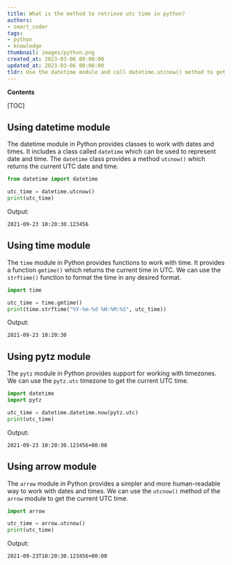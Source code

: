 ```yaml
---
title: What is the method to retrieve utc time in python?
authors:
- smart_coder
tags:
- python
- knowledge
thumbnail: images/python.png
created_at: 2023-03-06 00:00:00
updated_at: 2023-03-06 00:00:00
tldr: Use the datetime module and call datetime.utcnow() method to get current UTC time in Python.
---
```


**Contents**

[TOC]

## Using datetime module

The datetime module in Python provides classes to work with dates and times. It includes a class called `datetime` which can be used to represent date and time. The `datetime` class provides a method `utcnow()` which returns the current UTC date and time.

```python
from datetime import datetime

utc_time = datetime.utcnow()
print(utc_time)
```

Output:
```
2021-09-23 10:20:30.123456
```

## Using time module

The `time` module in Python provides functions to work with time. It provides a function `gmtime()` which returns the current time in UTC. We can use the `strftime()` function to format the time in any desired format.

```python
import time

utc_time = time.gmtime()
print(time.strftime("%Y-%m-%d %H:%M:%S", utc_time))
```

Output:
```
2021-09-23 10:20:30
```

## Using pytz module

The `pytz` module in Python provides support for working with timezones. We can use the `pytz.utc` timezone to get the current UTC time.

```python
import datetime
import pytz

utc_time = datetime.datetime.now(pytz.utc)
print(utc_time)
```

Output:
```
2021-09-23 10:20:30.123456+00:00
```

## Using arrow module

The `arrow` module in Python provides a simpler and more human-readable way to work with dates and times. We can use the `utcnow()` method of the `arrow` module to get the current UTC time.

```python
import arrow

utc_time = arrow.utcnow()
print(utc_time)
```

Output:
```
2021-09-23T10:20:30.123456+00:00
```
